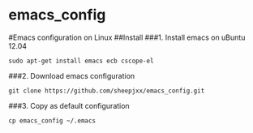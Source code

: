 emacs_config
============
#Emacs configuration on Linux
##Install
###1. Install emacs on uBuntu 12.04
```
sudo apt-get install emacs ecb cscope-el
```
###2. Download emacs configuration
```
git clone https://github.com/sheepjxx/emacs_config.git
```
###3. Copy as default configuration
```
cp emacs_config ~/.emacs
```
